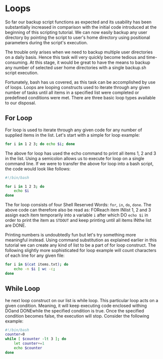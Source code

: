 # Loops

So far our backup script functions as expected and its usability has been substantially increased in comparison with the initial code introduced at the beginning of this scripting tutorial. We can now easily backup any user directory by pointing the script to user's home directory using positional parameters during the script's execution.

The trouble only arises when we need to backup multiple user directories on a daily basis. Hence this task will very quickly become tedious and time-consuming. At this stage, it would be great to have the means to backup any number of selected user home directories with a single backup.sh script execution.

Fortunately, bash has us covered, as this task can be accomplished by use of loops. Loops are looping constructs used to iterate through any given number of tasks until all items in a specified list were completed or predefined conditions were met. There are three basic loop types available to our disposal.

## For Loop

For loop is used to iterate through any given code for any number of supplied items in the list. Let's start with a simple for loop example:

```bash
for i in 1 2 3; do echo $i; done
```

The above for loop has used the echo command to print all items 1, 2 and 3 in the list. Using a semicolon allows us to execute for loop on a single command line. If we were to transfer the above for loop into a bash script, the code would look like follows:

```bash
#!/bin/bash

for i in 1 2 3; do
    echo $i
done
```

The for loop consists of four Shell Reserved Words: `for`, `in`, `do`, `done`. The above code can therefore also be read as: FOReach item INlist 1, 2 and 3 assign each item temporarily into a variable `i` after which DO `echo $i` in order to print the item as `STDOUT` and keep printing until all items INthe list are DONE.

Printing numbers is undoubtedly fun but let's try something more meaningful instead. Using command substitution as explained earlier in this tutorial we can create any kind of list to be a part of for loop construct. The following slightly more sophisticated for loop example will count characters of each line for any given file:

```bash
for i in $(cat items.txt); do
    echo -n $i | wc -c;
done
```

## While Loop

he next loop construct on our list is while loop. This particular loop acts on a given condition. Meaning, it will keep executing code enclosed withing DOand DONEwhile the specified condition is true. Once the specified condition becomes false, the execution will stop. Consider the following example:

```bash
#!/bin/bash
counter=0
while [ $counter -lt 3 ]; do
    let counter+=1
    echo $counter
done
```
